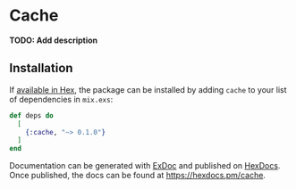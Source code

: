 # Cache

**TODO: Add description**

## Installation

If [available in Hex](https://hex.pm/docs/publish), the package can be installed
by adding `cache` to your list of dependencies in `mix.exs`:

```elixir
def deps do
  [
    {:cache, "~> 0.1.0"}
  ]
end
```

Documentation can be generated with [ExDoc](https://github.com/elixir-lang/ex_doc)
and published on [HexDocs](https://hexdocs.pm). Once published, the docs can
be found at <https://hexdocs.pm/cache>.

